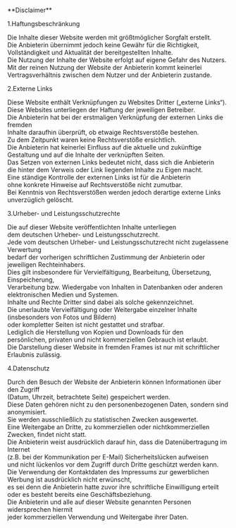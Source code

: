 <br>
**Disclaimer**

1.Haftungsbeschränkung

Die Inhalte dieser Website werden mit größtmöglicher Sorgfalt erstellt.
<br>Die Anbieterin übernimmt jedoch keine Gewähr für die Richtigkeit,
<br>Vollständigkeit und Aktualität der bereitgestellten Inhalte.
<br>Die Nutzung der Inhalte der Website erfolgt auf eigene Gefahr des Nutzers.
<br>Mit der reinen Nutzung der Website der Anbieterin kommt keinerlei
<br>Vertragsverhältnis zwischen dem Nutzer und der Anbieterin zustande.

2.Externe Links

Diese Website enthält Verknüpfungen zu Websites Dritter („externe Links“).
<br>Diese Websites unterliegen der Haftung der jeweiligen Betreiber.
<br>Die Anbieterin hat bei der erstmaligen Verknüpfung der externen Links die fremden
<br>Inhalte daraufhin überprüft, ob etwaige Rechtsverstöße bestehen.
<br>Zu dem Zeitpunkt waren keine Rechtsverstöße ersichtlich.
<br>Die Anbieterin hat keinerlei Einfluss auf die aktuelle und zukünftige
<br>Gestaltung und auf die Inhalte der verknüpften Seiten.
<br>Das Setzen von externen Links bedeutet nicht, dass sich die Anbieterin
<br>die hinter dem Verweis oder Link liegenden Inhalte zu Eigen macht.
<br>Eine ständige Kontrolle der externen Links ist für die Anbieterin
<br>ohne konkrete Hinweise auf Rechtsverstöße nicht zumutbar.
<br>Bei Kenntnis von Rechtsverstößen werden jedoch derartige externe Links unverzüglich gelöscht.

3.Urheber- und Leistungsschutzrechte

Die auf dieser Website veröffentlichten Inhalte unterliegen
<br>dem deutschen Urheber- und Leistungsschutzrecht.
<br>Jede vom deutschen Urheber- und Leistungsschutzrecht nicht zugelassene Verwertung
<br>bedarf der vorherigen schriftlichen Zustimmung der Anbieterin oder jeweiligen Rechteinhabers.
<br>Dies gilt insbesondere für Vervielfältigung, Bearbeitung, Übersetzung, Einspeicherung,
<br>Verarbeitung bzw. Wiedergabe von Inhalten in Datenbanken oder anderen elektronischen Medien und Systemen.
<br>Inhalte und Rechte Dritter sind dabei als solche gekennzeichnet.
<br>Die unerlaubte Vervielfältigung oder Weitergabe einzelner Inhalte (insbesonders von Fotos und Bildern)
<br>oder kompletter Seiten ist nicht gestattet und strafbar.
<br>Lediglich die Herstellung von Kopien und Downloads für den
<br>persönlichen, privaten und nicht kommerziellen Gebrauch ist erlaubt.
<br>Die Darstellung dieser Website in fremden Frames ist nur mit schriftlicher Erlaubnis zulässig.

4.Datenschutz

Durch den Besuch der Website der Anbieterin können Informationen über den Zugriff
<br>(Datum, Uhrzeit, betrachtete Seite) gespeichert werden.
<br>Diese Daten gehören nicht zu den personenbezogenen Daten, sondern sind anonymisiert.
<br>Sie werden ausschließlich zu statistischen Zwecken ausgewertet.
<br>Eine Weitergabe an Dritte, zu kommerziellen oder nichtkommerziellen Zwecken, findet nicht statt.
<br>Die Anbieterin weist ausdrücklich darauf hin, dass die Datenübertragung im Internet
<br>(z.B. bei der Kommunikation per E-Mail) Sicherheitslücken aufweisen
<br>und nicht lückenlos vor dem Zugriff durch Dritte geschützt werden kann.
<br>Die Verwendung der Kontaktdaten des Impressums zur gewerblichen Werbung ist ausdrücklich nicht erwünscht,
<br>es sei denn die Anbieterin hatte zuvor ihre schriftliche Einwilligung erteilt
<br>oder es besteht bereits eine Geschäftsbeziehung.
<br>Die Anbieterin und alle auf dieser Website genannten Personen widersprechen hiermit
<br>jeder kommerziellen Verwendung und Weitergabe ihrer Daten.

